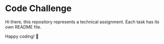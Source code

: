 # Code Challenge

Hi there,
this repository represents a technical assignment.
Each task has its own README file.

Happy coding! 🚀
